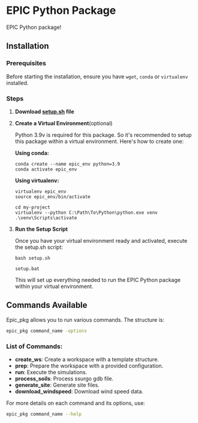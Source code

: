 # EPIC Python Package

EPIC Python package! 

## Installation

### Prerequisites

Before starting the installation, ensure you have `wget`, `conda` or `virtualenv` installed.



### Steps

1. **Download [setup.sh](setup.sh) file**

2. **Create a Virtual Environment**(optional)

   Python 3.9v is required for this package. So it's recommended to setup this package within a virtual environment. Here's how to create one:

   **Using conda:**
   ```linux and windows
   conda create --name epic_env python=3.9
   conda activate epic_env
   ```

   **Using virtualenv:**
   ```bash(linux)
   virtualenv epic_env
   source epic_env/bin/activate
   ```

   ```windows
   cd my-project
   virtualenv --python C:\Path\To\Python\python.exe venv
   .\venv\Scripts\activate
   ```
   
4. **Run the Setup Script**

    Once you have your virtual environment ready and activated, execute the setup.sh script:

    ```linux(bash)
    bash setup.sh
    ```

    ```windows
    setup.bat
    ```

    This will set up everything needed to run the EPIC Python package within your virtual environment.

## Commands Available

Epic_pkg allows you to run various commands. The structure is:

```bash
epic_pkg command_name -options
```

### List of Commands:
- **create_ws**: Create a workspace with a template structure.
- **prep**: Prepare the workspace with a provided configuration.
- **run**: Execute the simulations.
- **process_soils**: Process ssurgo gdb file.
- **generate_site**: Generate site files.
- **download_windspeed**: Download wind speed data.

For more details on each command and its options, use:
```bash
epic_pkg command_name --help
```
   







